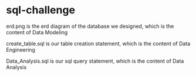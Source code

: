 # sql-challenge

erd.png is the erd diagram of the database we designed, which is the content of Data Modeling

create_table.sql is our table creation statement, which is the content of Data Engineering

Data_Analysis.sql is our sql query statement, which is the content of Data Analysis
